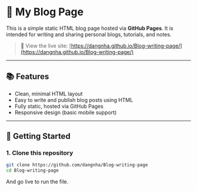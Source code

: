 # 📝 My Blog Page

This is a simple static HTML blog page hosted via **GitHub Pages**. It is intended for writing and sharing personal blogs, tutorials, and notes.

> 🔗 View the live site: [https://dangnha.github.io/Blog-writing-page/](https://dangnha.github.io/Blog-writing-page/)

---

## 📚 Features

- Clean, minimal HTML layout
- Easy to write and publish blog posts using HTML
- Fully static, hosted via GitHub Pages
- Responsive design (basic mobile support)

---

## 🚀 Getting Started

### 1. Clone this repository

```bash
git clone https://github.com/dangnha/Blog-writing-page
cd Blog-writing-page
```

And go live to run the file.
